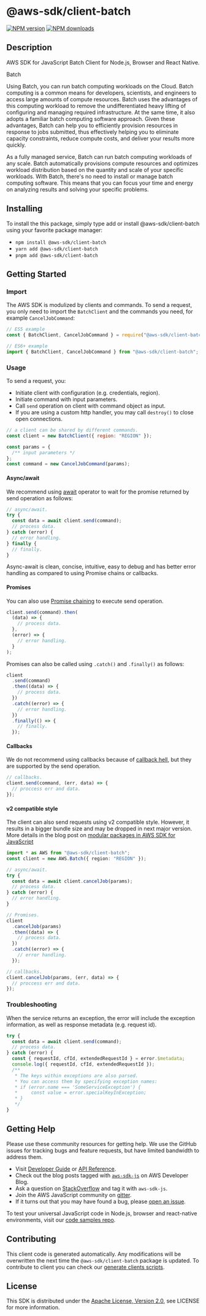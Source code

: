 # @aws-sdk/client-batch

[![NPM version](https://img.shields.io/npm/v/@aws-sdk/client-batch/latest.svg)](https://www.npmjs.com/package/@aws-sdk/client-batch)
[![NPM downloads](https://img.shields.io/npm/dm/@aws-sdk/client-batch.svg)](https://www.npmjs.com/package/@aws-sdk/client-batch)

## Description

AWS SDK for JavaScript Batch Client for Node.js, Browser and React Native.

<fullname>Batch</fullname>

<p>Using Batch, you can run batch computing workloads on the Cloud. Batch computing is a common means for
developers, scientists, and engineers to access large amounts of compute resources. Batch uses the advantages of
this computing workload to remove the undifferentiated heavy lifting of configuring and managing required
infrastructure. At the same time, it also adopts a familiar batch computing software approach. Given these
advantages, Batch can help you to efficiently provision resources in response to jobs submitted, thus effectively
helping you to eliminate capacity constraints, reduce compute costs, and deliver your results more quickly.</p>
<p>As a fully managed service, Batch can run batch computing workloads of any scale. Batch automatically
provisions compute resources and optimizes workload distribution based on the quantity and scale of your specific
workloads. With Batch, there's no need to install or manage batch computing software. This means that you can focus
your time and energy on analyzing results and solving your specific problems. </p>

## Installing

To install the this package, simply type add or install @aws-sdk/client-batch
using your favorite package manager:

- `npm install @aws-sdk/client-batch`
- `yarn add @aws-sdk/client-batch`
- `pnpm add @aws-sdk/client-batch`

## Getting Started

### Import

The AWS SDK is modulized by clients and commands.
To send a request, you only need to import the `BatchClient` and
the commands you need, for example `CancelJobCommand`:

```js
// ES5 example
const { BatchClient, CancelJobCommand } = require("@aws-sdk/client-batch");
```

```ts
// ES6+ example
import { BatchClient, CancelJobCommand } from "@aws-sdk/client-batch";
```

### Usage

To send a request, you:

- Initiate client with configuration (e.g. credentials, region).
- Initiate command with input parameters.
- Call `send` operation on client with command object as input.
- If you are using a custom http handler, you may call `destroy()` to close open connections.

```js
// a client can be shared by different commands.
const client = new BatchClient({ region: "REGION" });

const params = {
  /** input parameters */
};
const command = new CancelJobCommand(params);
```

#### Async/await

We recommend using [await](https://developer.mozilla.org/en-US/docs/Web/JavaScript/Reference/Operators/await)
operator to wait for the promise returned by send operation as follows:

```js
// async/await.
try {
  const data = await client.send(command);
  // process data.
} catch (error) {
  // error handling.
} finally {
  // finally.
}
```

Async-await is clean, concise, intuitive, easy to debug and has better error handling
as compared to using Promise chains or callbacks.

#### Promises

You can also use [Promise chaining](https://developer.mozilla.org/en-US/docs/Web/JavaScript/Guide/Using_promises#chaining)
to execute send operation.

```js
client.send(command).then(
  (data) => {
    // process data.
  },
  (error) => {
    // error handling.
  }
);
```

Promises can also be called using `.catch()` and `.finally()` as follows:

```js
client
  .send(command)
  .then((data) => {
    // process data.
  })
  .catch((error) => {
    // error handling.
  })
  .finally(() => {
    // finally.
  });
```

#### Callbacks

We do not recommend using callbacks because of [callback hell](http://callbackhell.com/),
but they are supported by the send operation.

```js
// callbacks.
client.send(command, (err, data) => {
  // proccess err and data.
});
```

#### v2 compatible style

The client can also send requests using v2 compatible style.
However, it results in a bigger bundle size and may be dropped in next major version. More details in the blog post
on [modular packages in AWS SDK for JavaScript](https://aws.amazon.com/blogs/developer/modular-packages-in-aws-sdk-for-javascript/)

```ts
import * as AWS from "@aws-sdk/client-batch";
const client = new AWS.Batch({ region: "REGION" });

// async/await.
try {
  const data = await client.cancelJob(params);
  // process data.
} catch (error) {
  // error handling.
}

// Promises.
client
  .cancelJob(params)
  .then((data) => {
    // process data.
  })
  .catch((error) => {
    // error handling.
  });

// callbacks.
client.cancelJob(params, (err, data) => {
  // proccess err and data.
});
```

### Troubleshooting

When the service returns an exception, the error will include the exception information,
as well as response metadata (e.g. request id).

```js
try {
  const data = await client.send(command);
  // process data.
} catch (error) {
  const { requestId, cfId, extendedRequestId } = error.$metadata;
  console.log({ requestId, cfId, extendedRequestId });
  /**
   * The keys within exceptions are also parsed.
   * You can access them by specifying exception names:
   * if (error.name === 'SomeServiceException') {
   *     const value = error.specialKeyInException;
   * }
   */
}
```

## Getting Help

Please use these community resources for getting help.
We use the GitHub issues for tracking bugs and feature requests, but have limited bandwidth to address them.

- Visit [Developer Guide](https://docs.aws.amazon.com/sdk-for-javascript/v3/developer-guide/welcome.html)
  or [API Reference](https://docs.aws.amazon.com/AWSJavaScriptSDK/v3/latest/index.html).
- Check out the blog posts tagged with [`aws-sdk-js`](https://aws.amazon.com/blogs/developer/tag/aws-sdk-js/)
  on AWS Developer Blog.
- Ask a question on [StackOverflow](https://stackoverflow.com/questions/tagged/aws-sdk-js) and tag it with `aws-sdk-js`.
- Join the AWS JavaScript community on [gitter](https://gitter.im/aws/aws-sdk-js-v3).
- If it turns out that you may have found a bug, please [open an issue](https://github.com/aws/aws-sdk-js-v3/issues/new/choose).

To test your universal JavaScript code in Node.js, browser and react-native environments,
visit our [code samples repo](https://github.com/aws-samples/aws-sdk-js-tests).

## Contributing

This client code is generated automatically. Any modifications will be overwritten the next time the `@aws-sdk/client-batch` package is updated.
To contribute to client you can check our [generate clients scripts](https://github.com/aws/aws-sdk-js-v3/tree/main/scripts/generate-clients).

## License

This SDK is distributed under the
[Apache License, Version 2.0](http://www.apache.org/licenses/LICENSE-2.0),
see LICENSE for more information.
